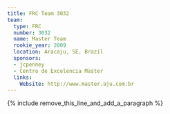 ```yaml
---
title: FRC Team 3032
team:
  type: FRC
  number: 3032
  name: Master Team
  rookie_year: 2009
  location: Aracaju, SE, Brazil
  sponsors:
  - jcpenney
  - Centro de Excelencia Master
  links:
    Website: http://www.master.aju.com.br
---
```


{% include remove_this_line_and_add_a_paragraph %}